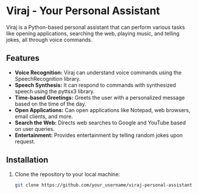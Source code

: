 # Viraj - Your Personal Assistant

Viraj is a Python-based personal assistant that can perform various tasks like opening applications, searching the web, playing music, and telling jokes, all through voice commands.

## Features

- **Voice Recognition:** Viraj can understand voice commands using the SpeechRecognition library.
- **Speech Synthesis:** It can respond to commands with synthesized speech using the pyttsx3 library.
- **Time-based Greetings:** Greets the user with a personalized message based on the time of the day.
- **Open Applications:** Can open applications like Notepad, web browsers, email clients, and more.
- **Search the Web:** Directs web searches to Google and YouTube based on user queries.
- **Entertainment:** Provides entertainment by telling random jokes upon request.

## Installation

1. Clone the repository to your local machine:

   ```bash
   git clone https://github.com/your_username/viraj-personal-assistant.git
